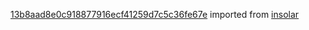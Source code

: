 [13b8aad8e0c918877916ecf41259d7c5c36fe67e](https://github.com/insolar/insolar/commit/13b8aad8e0c918877916ecf41259d7c5c36fe67e) imported from [insolar](https://github.com/insolar/insolar)
